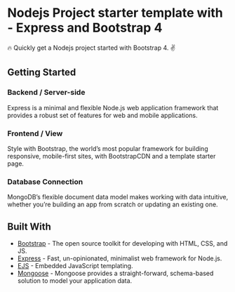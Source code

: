 # Nodejs Project starter template with - Express and Bootstrap 4
:fire: Quickly get a Nodejs project started with Bootstrap 4. :v:

## Getting Started
### Backend / Server-side
Express is a minimal and flexible Node.js web application framework that provides a robust set of features for web and mobile applications.

### Frontend / View
Style with Bootstrap, the world’s most popular framework for building responsive, mobile-first sites, with BootstrapCDN and a template starter page.

### Database Connection
MongoDB’s flexible document data model makes working with data intuitive, whether you’re building an app from scratch or updating an existing one.

## Built With

* [Bootstrap](https://getbootstrap.com) - The open source toolkit for developing with HTML, CSS, and JS.
* [Express](https://expressjs.com/) - Fast, un-opinionated, minimalist web framework for Node.js.
* [EJS](https://ejs.co/) - Embedded JavaScript templating.
* [Mongoose](https://mongoosejs.com/) - Mongoose provides a straight-forward, schema-based solution to model your application data.